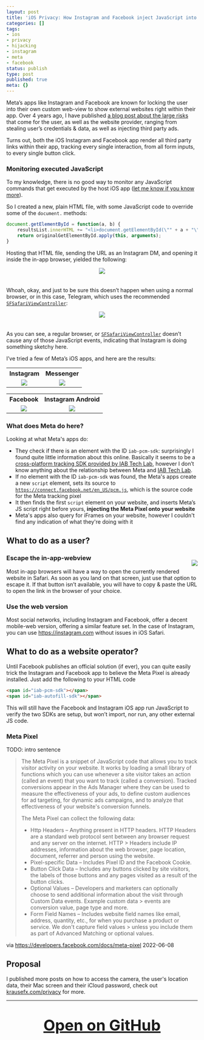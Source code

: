 ```yaml
---
layout: post
title: 'iOS Privacy: How Instagram and Facebook inject JavaScript into third party websites'
categories: []
tags:
- ios
- privacy
- hijacking
- instagram
- meta
- facebook
status: publish
type: post
published: true
meta: {}
---
```


Meta’s apps like Instagram and Facebook are known for locking the user into their own custom web-view to show external websites right within their app. Over 4 years ago, I have published [a blog post about the large risks](https://krausefx.com/blog/follow-user) that come for the user, as well as the website provider, ranging from stealing user’s credentials & data, as well as injecting third party ads.

Turns out, both the iOS Instagram and Facebook app render all third party links within their app, tracking every single interaction, from all form inputs, to every single button click.

### Monitoring executed JavaScript

To my knowledge, there is no good way to monitor any JavaScript commands that get executed by the host iOS app ([let me know if you know more](https://krausefx.com/about)).

So I created a new, plain HTML file, with some JavaScript code to override some of the `document.` methods:

```javascript
document.getElementById = function(a, b) {
    resultsList.innerHTML += "<li>document.getElementById(\"" + a + "\")</li>"
    return originalGetElementById.apply(this, arguments);
}
```

Hosting that HTML file, sending the URL as an Instagram DM, and opening it inside the in-app browser, yielded the following:

<div style="text-align: center">
  <img src="/assets/posts/hijacking.report/instagram_framed_cut.png" style="max-width: 310px; margin-bottom: 20px;" />
</div>

Whoah, okay, and just to be sure this doesn’t happen when using a normal browser, or in this case, Telegram, which uses the recommended [`SFSafariViewController`](https://developer.apple.com/documentation/safariservices/sfsafariviewcontroller):

<div style="text-align: center">
  <img src="/assets/posts/hijacking.report/SFSafariViewController_framed_cut.png" style="max-width: 310px; margin-bottom: 20px;" />
</div>

As you can see, a regular browser, or [`SFSafariViewController`](https://developer.apple.com/documentation/safariservices/sfsafariviewcontroller) doesn’t cause any of those JavaScript events, indicating that Instagram is doing something sketchy here.

I’ve tried a few of Meta’s iOS apps, and here are the results:

<table class="hijacking-report-screenshot-table">
  <tr>
    <th>Instagram</th>
    <th>Messenger</th>
  </tr>
  <tr>
    <td><img src="/assets/posts/hijacking.report/instagram_framed.png"></td>
    <td><img src="/assets/posts/hijacking.report/messenger_framed.png"></td>
  </tr>
</table>
<table class="hijacking-report-screenshot-table">
  <tr>
    <th>Facebook</th>
    <th>Instagram Android</th>
  </tr>
  <tr>
    <td><img src="/assets/posts/hijacking.report/facebook_framed.png"></td>
    <td><img src="/assets/posts/hijacking.report/android.png"></td>
  </tr>
</table>

### What does Meta do here?

Looking at what Meta's apps do:

- They check if there is an element with the ID `iab-pcm-sdk`: surprisingly I found quite little information about this online. Basically it seems to be a [cross-platform tracking SDK provided by IAB Tech Lab](https://iabtechlab.com/wp-content/uploads/2021/04/Authenticated-UID-APAC-v2.0-Deck.pdf), however I don’t know anything about the relationship between Meta and [IAB Tech Lab](https://iabtechlab.com/).
- If no element with the ID `iab-pcm-sdk` was found, the Meta's apps create a new `script` element, sets its source to [`https://connect.facebook.net/en_US/pcm.js`](https://connect.facebook.net/en_US/pcm.js), which is the source code for the Meta tracking pixel
- It then finds the first `script` element on your website, and inserts Meta’s JS script right before yours, **injecting the Meta Pixel onto your website**
- Meta's apps also query for iFrames on your website, however I couldn't find any indication of what they're doing with it

## What to do as a user?

<div style="float: right">
  <img src="/assets/posts/hijacking.report/instagram_open_in_safari_framed.png" style="max-height: 180px; margin-top: 20px;" />
</div>

### Escape the in-app-webview

Most in-app browsers will have a way to open the currently rendered website in Safari. As soon as you land on that screen, just use that option to escape it. If that button isn’t available, you will have to copy & paste the URL to open the link in the browser of your choice.


### Use the web version

Most social networks, including Instagram and Facebook, offer a decent mobile-web version, offering a similar feature set. In the case of Instagram, you can use https://instagram.com without issues in iOS Safari.

## What to do as a website operator?

Until Facebook publishes an official solution (if ever), you can quite easily trick the Instagram and Facebook app to believe the Meta Pixel is already installed. Just add the following to your HTML code

```html
<span id="iab-pcm-sdk"></span>
<span id="iab-autofill-sdk"></span>
```

This will still have the Facebook and Instagram iOS app run JavaScript to verify the two SDKs are setup, but won’t import, nor run, any other external JS code.

### Meta Pixel

TODO: intro sentence

> The Meta Pixel is a snippet of JavaScript code that allows you to track visitor activity on your website. It works by loading a small library of functions which you can use whenever a site visitor takes an action (called an event) that you want to track (called a conversion). Tracked conversions appear in the Ads Manager where they can be used to measure the effectiveness of your ads, to define custom audiences for ad targeting, for dynamic ads campaigns, and to analyze that effectiveness of your website's conversion funnels.
> 
> The Meta Pixel can collect the following data:
> 
> - Http Headers – Anything present in HTTP headers. HTTP Headers are a standard web protocol sent between any browser request and any server on the internet. HTTP > Headers include IP addresses, information about the web browser, page location, document, referrer and person using the website.
> - Pixel-specific Data – Includes Pixel ID and the Facebook Cookie.
> - Button Click Data – Includes any buttons clicked by site visitors, the labels of those buttons and any pages visited as a result of the button clicks.
> - Optional Values – Developers and marketers can optionally choose to send additional information about the visit through Custom Data events. Example custom data > events are conversion value, page type and more.
> - Form Field Names – Includes website field names like email, address, quantity, etc., for when you purchase a product or service. We don't capture field values > unless you include them as part of Advanced Matching or optional values.

via https://developers.facebook.com/docs/meta-pixel 2022-06-08



## Proposal

I published more posts on how to access the camera, the user's location data, their Mac screen and their iCloud password, check out [krausefx.com/privacy](/privacy) for more.

---

<h3 style="text-align: center; font-size: 40px; margin-top: 40px">
  <a href="https://github.com/KrauseFx/hijacking.report" target="_blank" style="text-decoration: underline;">
    Open on GitHub
  </a>
</h3>

<style type="text/css">
  .hijacking-report-screenshot-table th {
    text-align: center;
  }
  .hijacking-report-screenshot-table td {
    text-align: center;
  }
  .hijacking-report-screenshot-table img {
    max-height: 420px;
  }
</style>
